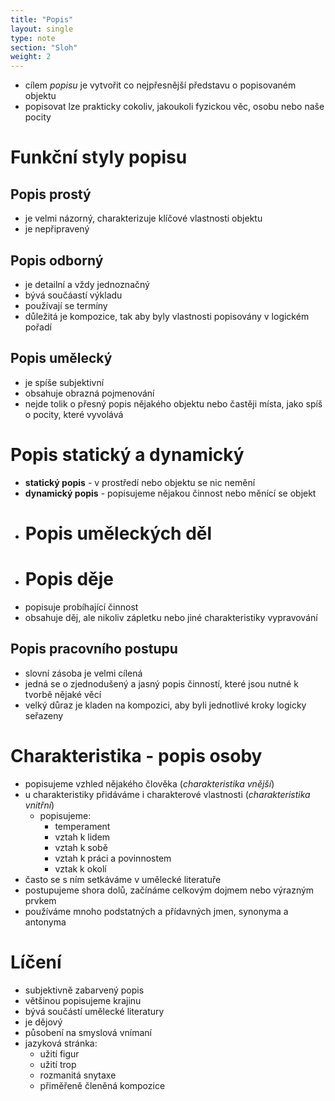 ```yaml
---
title: "Popis"
layout: single
type: note
section: "Sloh"
weight: 2
---
```

- cílem _popisu_ je vytvořit co nejpřesnější představu o popisovaném objektu
- popisovat lze prakticky cokoliv, jakoukoli fyzickou věc, osobu nebo naše pocity
# Funkční styly popisu
## Popis prostý
- je velmi názorný, charakterizuje klíčové vlastnosti objektu
- je nepřipravený
## Popis odborný
- je detailní a vždy jednoznačný
- bývá součáastí výkladu
- používají se termíny
- důležitá je kompozice, tak aby byly vlastnosti popisovány v logickém pořadí
## Popis umělecký
- je spíše subjektivní
- obsahuje obrazná pojmenování
- nejde tolik o přesný popis nějakého objektu nebo častěji místa, jako spíš o pocity, které vyvolává
# Popis statický a dynamický
- **statický popis** - v prostředí nebo objektu se nic nemění
- **dynamický popis** - popisujeme nějakou činnost nebo měnící se objekt
- # Popis uměleckých děl
- # Popis děje
- popisuje probíhající činnost
- obsahuje děj, ale nikoliv zápletku nebo jiné charakteristiky vypravování
## Popis pracovního postupu
- slovní zásoba je velmi cílená
- jedná se o zjednodušený a jasný popis činností, které jsou nutné k tvorbě nějaké věcí
- velký důraz je kladen na kompozici, aby byli jednotlivé kroky logicky seřazeny
# Charakteristika - popis osoby
- popisujeme vzhled nějakého člověka (_charakteristika vnější_)
- u charakteristiky přidáváme i charakterové vlastnosti (_charakteristika vnitřní_)
    - popisujeme:
        - temperament
        - vztah k lidem
        - vztah k sobě
        - vztah k práci a povinnostem
        - vztak k okolí
- často se s ním setkáváme v umělecké literatuře
- postupujeme shora dolů, začínáme celkovým dojmem nebo výrazným prvkem
- používáme mnoho podstatných a přídavných jmen, synonyma a antonyma
# Líčení
- subjektivně zabarvený popis
- většinou popisujeme krajinu
- bývá součástí umělecké literatury
- je dějový
- působení na smyslová vnímaní
- jazyková stránka:
    - užití figur
    - užití trop
    - rozmanitá snytaxe
    - přiměřeně členěná kompozice